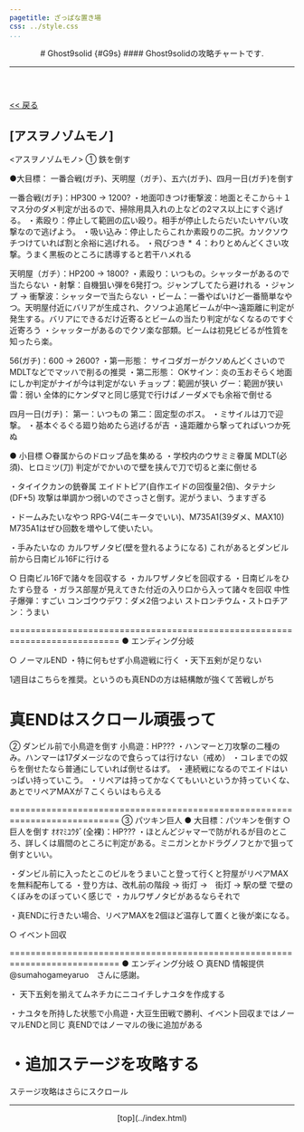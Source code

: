 ```yaml
---
pagetitle: ざっぱな置き場
css: ../style.css
...
```


<header class = "header">
# Ghost9solid {#G9s}
#### Ghost9solidの攻略チャートです.
<hr>
</header>

<div class = "content">

[ << 戻る](index.html)

## [アスヲノゾムモノ]

<アスヲノゾムモノ>
① 鉄を倒す

●大目標： 一番合戦(ガチ)、天明屋（ガチ）、五六(ガチ)、四月一日(ガチ)を倒す




一番合戦(ガチ)：HP300 → 1200?
・地面叩きつけ衝撃波：地面とそこから＋１マス分のダメ判定が出るので、掃除用具入れの上などの2マス以上にすぐ逃げる。
・素殴り：停止して範囲の広い殴り。相手が停止したらだいたいヤバい攻撃なので逃げよう。
・吸い込み：停止したらこれか素殴りの二択。カソクソウチつけていれば割と余裕に逃げれる。
・飛びつき * ４：わりとめんどくさい攻撃。うまく黒板のところに誘導すると若干ハメれる










天明屋（ガチ）：HP200 → 1800?
・素殴り：いつもの。シャッターがあるので当たらない
・射撃：自機狙い弾を6発打つ。ジャンプしてたら避けれる
・ジャンプ → 衝撃波：シャッターで当たらない
・ビーム：一番やばいけど一番簡単なやつ。天明屋付近にバリアが生成され、クソつよ追尾ビームが中～遠距離に判定が発生する。バリアにできるだけ近寄るとビームの当たり判定がなくなるのですぐ近寄ろう
・シャッターがあるのでクソ楽な部類。ビームは初見ビビるが性質を知ったら楽。








56(ガチ)：600 → 2600?
・第一形態：
サイコダガーがクソめんどくさいのでMDLTなどでマッハで削るの推奨
・第二形態：
OKサイン：炎の玉おそらく地面にしか判定がナイが今は判定がない
チョップ：範囲が狭い
グー：範囲が狭い
雷：弱い
全体的にケンダマと同じ感覚で行けばノーダメでも余裕で倒せる









四月一日(ガチ)：
第一：いつもの
第二：固定型のボス。
・ミサイルは刀で迎撃。
・基本ぐるぐる廻り始めたら逃げるが吉
・遠距離から撃ってればいつか死ぬ








● 小目標
○眷属からのドロップ品を集める
・学校内のウサミミ眷属
MDLT(必須)、ヒロミツ(刀)
判定がでかいので壁を挟んで刀で切ると楽に倒せる

・タイイクカンの銃眷属
エイドトピア(自作エイドの回復量2倍)、タテナシ(DF+5)
攻撃は単調かつ弱いのでさっさと倒す。泥がうまい、うますぎる

・ドームみたいなやつ
RPG-V4(ニキータでいい)、M735A1(39ダメ、MAX10)
M735A1はぜひ回数を増やして使いたい。

・手みたいなの
カルワザノタビ(壁を登れるようになる)
これがあるとダンビル前から日南ビル16Fに行ける


○ 日南ビル16Fで諸々を回収する
・カルワザノタビを回収する
・日南ビルをひたすら登る
・ガラス部屋が見えてきた付近の入り口から入って諸々を回収
中性子爆弾：すごい
コンゴウウデワ：ダメ2倍つよい
ストロンチウム・ストロチアン：うまい






















===========================================================================
● エンディング分岐

○ ノーマルEND
・特に何もせず小鳥遊戦に行く
・天下五剣が足りない

1週目はこちらを推奨。というのも真ENDの方は結構敵が強くて苦戦しがち


真ENDはスクロール頑張って
===========================================================================

























② ダンビル前で小鳥遊を倒す
小鳥遊：HP???
・ハンマーと刀攻撃の二種のみ。ハンマーは17ダメージなので食らっては行けない（戒め）
・コレまでの奴らを倒せたなら普通にしていれば倒せるはず。
・連続戦になるのでエイドはいっぱい持っていこう。
・リペアは持ってかなくてもいいというか持っていくな、あとでリペアMAXが７こくらいはもらえる























































===========================================================================
③ パツキン巨人
● 大目標：パツキンを倒す
○ 巨人を倒す
ｵｵﾏﾐﾕｳﾀﾞ(全裸)：HP???
・ほとんどジャマーで防がれるが目のところ、詳しくは眉間のところに判定がある。ミニガンとかドラグノフとかで狙って倒すといい。

・ダンビル前に入ったとこのビルをうまいこと登って行くと狩屋がリペアMAXを無料配布してる
・登り方は、改札前の階段 → 街灯 →　街灯 → 駅の壁 で壁のくぼみをのぼっていく感じで
・カルワザノタビがあるならそれで

・真ENDに行きたい場合、リペアMAXを2個ほど温存して置くと後が楽になる。

○ イベント回収

















































===========================================================================
● エンディング分岐
○ 真END
情報提供 @sumahogameyaruo　さんに感謝。


・ 天下五剣を揃えてムネチカにニコイチしナユタを作成する

・ナユタを所持した状態で小鳥遊・大豆生田戦で勝利、イベント回収まではノーマルENDと同じ
真ENDではノーマルの後に追加がある

・追加ステージを攻略する
===========================================================================
ステージ攻略はさらにスクロール



</div><!-- cont -->

<footer class ="footer">
<hr>
<p align = "center"> [top](../index.html) </p>
</footer>
